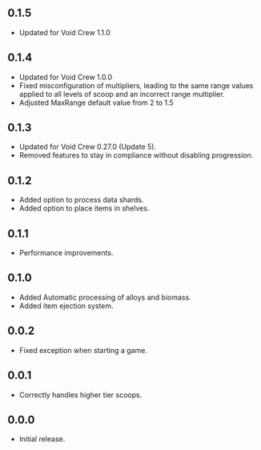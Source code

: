 ## 0.1.5
- Updated for Void Crew 1.1.0

## 0.1.4
- Updated for Void Crew 1.0.0
- Fixed misconfiguration of multipliers, leading to the same range values applied to all levels of scoop and an incorrect range multiplier.
- Adjusted MaxRange default value from 2 to 1.5

## 0.1.3
- Updated for Void Crew 0.27.0 (Update 5).
- Removed features to stay in compliance without disabling progression.

## 0.1.2
- Added option to process data shards.
- Added option to place items in shelves.

## 0.1.1
- Performance improvements.

## 0.1.0
- Added Automatic processing of alloys and biomass.
- Added item ejection system.

## 0.0.2
- Fixed exception when starting a game.

## 0.0.1
- Correctly handles higher tier scoops.

## 0.0.0
- Initial release.
